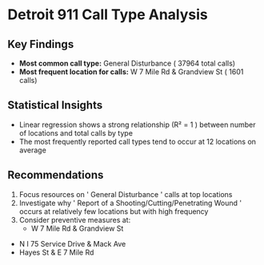 # Detroit 911 Call Type Analysis

 ## Key Findings
 - **Most common call type:**  General Disturbance  ( 37964  total calls)
 - **Most frequent location for calls:**  W 7 Mile Rd & Grandview St  ( 1601  calls)

 ## Statistical Insights
 - Linear regression shows  a strong  relationship (R² =  1 ) between number of locations and total calls by type
 - The most frequently reported call types tend to occur at  12  locations on average

 ## Recommendations
 1. Focus resources on ' General Disturbance ' calls at top locations
 2. Investigate why ' Report of a Shooting/Cutting/Penetrating Wound ' occurs at relatively few locations but with high frequency
 3. Consider preventive measures at: 
    - W 7 Mile Rd & Grandview St
   - N I 75 Service Drive & Mack Ave
   - Hayes St & E 7 Mile Rd 
